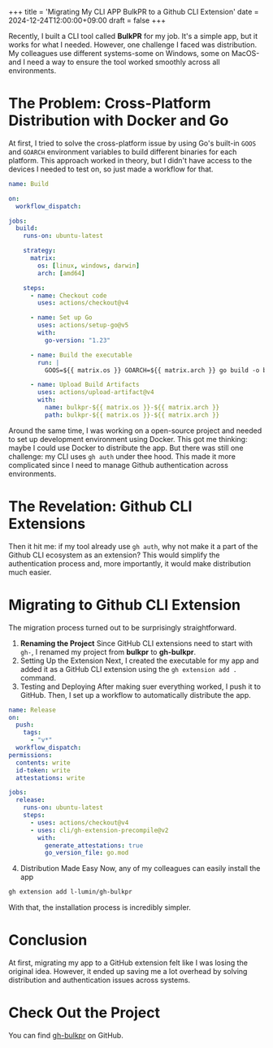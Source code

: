 +++
title = 'Migrating My CLI APP BulkPR to a Github CLI Extension'
date = 2024-12-24T12:00:00+09:00
draft = false
+++

Recently, I built a CLI tool called **BulkPR** for my job. It's a simple app, but it works for what I needed. However, one challenge I faced was distribution. My colleagues use different systems-some on Windows, some on MacOS-and I need a way to ensure the tool worked smoothly across all environments.

# The Problem: Cross-Platform Distribution with Docker and Go

At first, I tried to solve the cross-platform issue by using Go's built-in `GOOS` and `GOARCH` environment variables to build different binaries for each platform. This approach worked in theory, but I didn't have access to the devices I needed to test on, so just made a workflow for that.

```yml
name: Build

on:
  workflow_dispatch:

jobs:
  build:
    runs-on: ubuntu-latest

    strategy:
      matrix:
        os: [linux, windows, darwin]
        arch: [amd64]

    steps:
      - name: Checkout code
        uses: actions/checkout@v4

      - name: Set up Go
        uses: actions/setup-go@v5
        with:
          go-version: "1.23"

      - name: Build the executable
        run: |
          GOOS=${{ matrix.os }} GOARCH=${{ matrix.arch }} go build -o bulkpr-${{ matrix.os }}-${{ matrix.arch }} main.go

      - name: Upload Build Artifacts
        uses: actions/upload-artifact@v4
        with:
          name: bulkpr-${{ matrix.os }}-${{ matrix.arch }}
          path: bulkpr-${{ matrix.os }}-${{ matrix.arch }}
```

Around the same time, I was working on a open-source project and needed to set up development environment using Docker. This got me thinking: maybe I could use Docker to distribute the app. But there was still one challenge: my CLI uses `gh auth` under thee hood. This made it more complicated since I need to manage Github authentication across environments.

# The Revelation: Github CLI Extensions

Then it hit me: if my tool already use `gh auth`, why not make it a part of the Github CLI ecosystem as an extension? This would simplify the authentication process and, more importantly, it would make distribution much easier.

# Migrating to Github CLI Extension

The migration process turned out to be surprisingly straightforward.

1. **Renaming the Project**
   Since GitHub CLI extensions need to start with `gh-`, I renamed my project from **bulkpr** to **gh-bulkpr**.
2. Setting Up the Extension
   Next, I created the executable for my app and added it as a GitHub CLI extension using the `gh extension add .` command.
3. Testing and Deploying
   After making suer everything worked, I push it to GitHub. Then, I set up a workflow to automatically distribute the app.

```yml
name: Release
on:
  push:
    tags:
      - "v*"
  workflow_dispatch:
permissions:
  contents: write
  id-token: write
  attestations: write

jobs:
  release:
    runs-on: ubuntu-latest
    steps:
      - uses: actions/checkout@v4
      - uses: cli/gh-extension-precompile@v2
        with:
          generate_attestations: true
          go_version_file: go.mod
```

4. Distribution Made Easy
   Now, any of my colleagues can easily install the app

```sh
gh extension add l-lumin/gh-bulkpr
```

With that, the installation process is incredibly simpler.

# Conclusion

At first, migrating my app to a GitHub extension felt like I was losing the original idea. However, it ended up saving me a lot overhead by solving distribution and authentication issues across systems.

# Check Out the Project

You can find [gh-bulkpr](https://github.com/l-lumin/gh-bulkpr) on GitHub.
